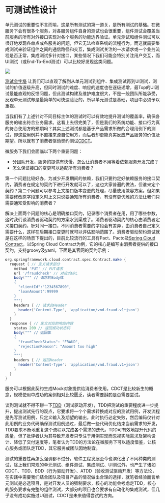 # 可测试性设计

单元测试的重要性不言而喻，这是所有测试的第一道关，是所有测试的基础。在微服务下会有很多个服务，对各服务组件自身的测试也会很重要，组件测试会覆盖当前服务的所有对外接口实现对各个服务的功能边界验证。单元测试和组件测试可以很好地发现各单点或各服务的问题，但它无法检查系统的流程行为，而这就需要集成测试来验证组件之间的通信路径和交互，集成测试关注的一次请求或一个业务流程是否正常，集成测试多针对接口，某些情况下我们可能会特别关注用户交互，而UI测试（或End-To-End测试）可以比较好发现这类问题。

![](https://raw.githubusercontent.com/gudaoxuri/Microservices-Architecture/master/resources/images/ms-testability-design-test-pyramid.png)

[测试金字塔](https://martinfowler.com/bliki/TestPyramid.html) 让我们可以直观了解到从单元测试到组件、集成测试再到UI测试，测试的价值逐级升高，但同时测试的难度、响应的速度也在逐级递增，最Top的UI测试最能直观的反馈问题，但此测试构建及维护难度很大，不是一般团队所能承受，反观单元测试却是最简单的可快速验证的，所以单元测试是基础，项目中必须予以重视。

当我们有了上述针对不同目标主体的测试时可以有效地提升测试的覆盖率，确保各服务的输出符合业务需求。这看上去很完美了，但是我们的系统功能、接口行为真的符合使用方的预期吗？其实上述测试都是基于产品需求所做的合理用例下的测试，即这些用例并不直接来源自使用方，而后者却更能真实反应产品服务的价值及期望。所以就有了消费者驱动契约测试[CDCT](https://martinfowler.com/articles/consumerDrivenContracts.html)。

微服务下我们会面临以下两个重要问题：

* 分团队开发，服务的提供有快慢，怎么让消费者不用等着依赖服务开发完成？
* 怎么保证接口的变更可以适配所有消费者？

第一个问题比较好办，为减少开发期间的依赖，我们只要约定好依赖服务的接口契约，消费者在规定的契约下进行开发就可以了，这也大家普遍的做法，但谁来定个契约？第二个问题可以参考上文接口版本变更的处理，尽量使用兼容方案，但如果需要修改原字段定义时上文只说要通知所有消费者，有没有更优雅的方法让我们只需要通知受影响的消费者？

解决上面两个问题的核心是明确接口契约，记录哪个消费者在用，用了哪些参数，这时我们谈消费者驱动契约的方案水到渠成了。消费者驱动契约的核心由消费者定义接口契约，针对同一接口，不同消费者需要的字段会有差异，由消费者自己定义需要什么，这样在后期接口变更时就可以评估影响范围了。消费者驱动契约测试就是在这样的场景下提出的，目前比较流行的工具有Pact、Pacto及[Spring Cloud Contract](http://cloud.spring.io/spring-cloud-contract/)，以Spring Cloud Contract为例，它的核心是编写由消费者提供的接口契约，支持groovy及yaml，下面是其官网的契约示例：

```groovy
org.springframework.cloud.contract.spec.Contract.make {
  request { // 定义请求部分
    method 'PUT' // PUT请求
    url '/fraudcheck' // 对应的URL
    body(""" // 请求的Body体
    {
      "clientId":"1234567890",
      "loanAmount":99999
    }
    """)
    headers { // 请求的Header
      header('Content-Type', 'application/vnd.fraud.v1+json')
    }
  }
  response { // 定义对应的响应内容
    status 200 // 返回成功状态码
    body(""" // 返回体
    {
      "fraudCheckStatus": "FRAUD",
      "rejectionReason": "Amount too high"
    }
    """)
    headers { // 返回Header
      header('Content-Type': 'application/vnd.fraud.v1+json')
    }
  }
}
```

服务可以根据此契约生成Mock对象提供给消费者使用。CDCT是比较新生的概念，规模使用中成功的案例相对比较匮乏，读者需要斟酌是否需要尝试。

谈到测试就不得不聊一下[TDD](https://en.wikipedia.org/wiki/Test-driven_development)（测试驱动开发），TDD把测试的重要程度进一步提升，提出测试先行的观点，它要求将一个个需求转换成对应的测试用例，开发流程是先写测试用例，只定义输入及期望的输出，此时执行必定失败，然后编码仅针对此用例的业务代码确保测试用例通过，最后做一些代码优化结束当前需求的开发，TDD要求不断地重复这个流程以完成各个需求的迭代。TDD可有效地提升代码的质量，但了批评者认为其导致开发者只专注于用例实现而忽视实际需求及架构设计、降低了交付速度等，笔者认为TDD的方法论在微服务下可以适度借鉴，让核心服务或团队走TDD，其它服务或团队因地制宜。

测试的重要性再怎么强调都不过分，软件工程发展至今也演化出了不同种类的测试，除上我们常规的单元测试、组件测试、集成测试、UI测试外，也产生了诸如CDCT、TDD、BDD（行为驱动开发）、ATDD（验收测试驱动开发）等方法论，在实践中需要我们结合团队及项目产品的情况做出合理的选择，就笔者经验而言单元测试是必选项目，是对开发人员的强制要求，核心的功能会考虑走TDD，核心的服务要求有完整的组件测试，大部分的项目也会要求有自动化的集成测试，但几乎没有成功实施过UI测试，CDCT是未来值得尝试的方向。
